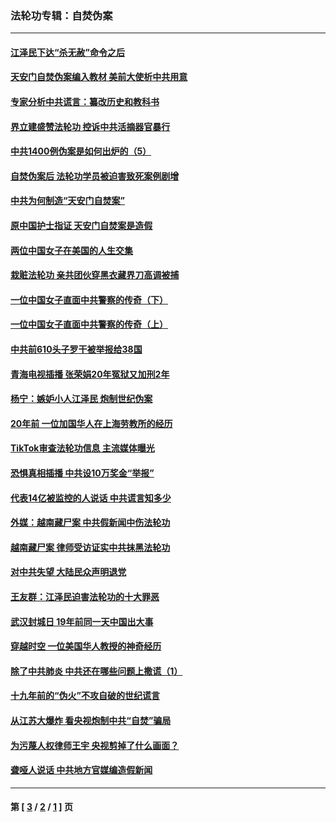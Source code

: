 ### 法轮功专辑：自焚伪案
---
#### [江泽民下达“杀无赦”命令之后](../../pages/nf5562/n13878084.md?12060430) 
#### [天安门自焚伪案编入教材 美前大使析中共用意](../../pages/nf5562/n13791932.md?12060430) 
#### [专家分析中共谎言：纂改历史和教科书](../../pages/nf5562/n13781542.md?12060430) 
#### [界立建盛赞法轮功 控诉中共活摘器官暴行](../../pages/nf5562/n13781971.md?12060430) 
#### [中共1400例伪案是如何出炉的（5）](../../pages/nf5562/n13226831.md?12060430) 
#### [自焚伪案后 法轮功学员被迫害致死案例剧增](../../pages/nf5562/n13190600.md?12060430) 
#### [中共为何制造“天安门自焚案”](../../pages/nf5562/n13183270.md?12060430) 
#### [原中国护士指证 天安门自焚案是造假](../../pages/nf5562/n13172289.md?12060430) 
#### [两位中国女子在美国的人生交集](../../pages/nf5562/n13156138.md?12060430) 
#### [栽赃法轮功 亲共团伙穿黑衣藏界刀高调被捕](../../pages/nf5562/n13073780.md?12060430) 
#### [一位中国女子直面中共警察的传奇（下）](../../pages/nf5562/n12989706.md?12060430) 
#### [一位中国女子直面中共警察的传奇（上）](../../pages/nf5562/n12985072.md?12060430) 
#### [中共前610头子罗干被举报给38国](../../pages/nf5562/n12975419.md?12060430) 
#### [青海电视插播 张荣娟20年冤狱又加刑2年](../../pages/nf5562/n12738166.md?12060430) 
#### [杨宁：嫉妒小人江泽民 炮制世纪伪案](../../pages/nf5562/n12724108.md?12060430) 
#### [20年前 一位加国华人在上海劳教所的经历](../../pages/nf5562/n12707932.md?12060430) 
#### [TikTok审查法轮功信息 主流媒体曝光](../../pages/nf5562/n12362336.md?12060430) 
#### [恐惧真相插播 中共设10万奖金“举报”](../../pages/nf5562/n12306396.md?12060430) 
#### [代表14亿被监控的人说话 中共谎言知多少](../../pages/nf5562/n12297484.md?12060430) 
#### [外媒：越南藏尸案 中共假新闻中伤法轮功](../../pages/nf5562/n12264411.md?12060430) 
#### [越南藏尸案 律师受访证实中共抹黑法轮功](../../pages/nf5562/n12261878.md?12060430) 
#### [对中共失望 大陆民众声明退党](../../pages/nf5562/n12187315.md?12060430) 
#### [王友群：江泽民迫害法轮功的十大罪恶](../../pages/nf5562/n12169074.md?12060430) 
#### [武汉封城日 19年前同一天中国出大事](../../pages/nf5562/n12150901.md?12060430) 
#### [穿越时空  一位美国华人教授的神奇经历](../../pages/nf5562/n12097460.md?12060430) 
#### [除了中共肺炎 中共还在哪些问题上撒谎（1）](../../pages/nf5562/n11955770.md?12060430) 
#### [十九年前的“伪火”不攻自破的世纪谎言](../../pages/nf5562/n11813238.md?12060430) 
#### [从江苏大爆炸 看央视炮制中共“自焚”骗局](../../pages/nf5562/n11140275.md?12060430) 
#### [为污蔑人权律师王宇 央视剪掉了什么画面？](../../pages/nf5562/n11130142.md?12060430) 
#### [聋哑人说话 中共地方官媒编造假新闻](../../pages/nf5562/n11006067.md?12060430) 

---
#### 第 [ [3](./3.md?12060430) / [2](./2.md?12060430) / [1](./1.md?12060430) ] 页
